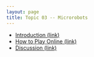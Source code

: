 ```yaml
---
layout: page
title: Topic 03 -- Microrobots
---
```


* [Introduction (link)](/math180fall2021/modules/microrobots/introduction)
* [How to Play Online (link)](/math180fall2021/modules/microrobots/play-online)
* [Discussion (link)](/math180fall2021/modules/microrobots/discussion)


